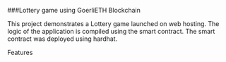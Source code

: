 ###Lottery game using GoerliETH Blockchain

This project demonstrates a Lottery game launched on web hosting. The logic of the application is compiled using the smart contract. The smart contract was deployed using hardhat.

Features
